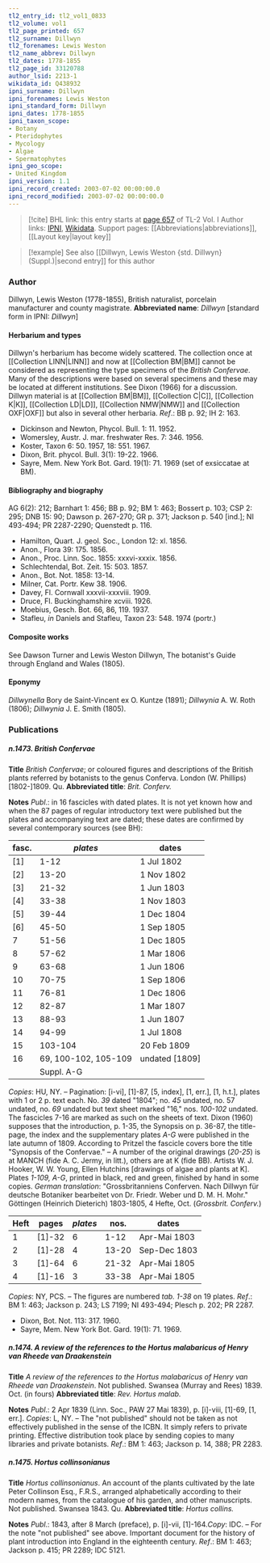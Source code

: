 ```yaml
---
tl2_entry_id: tl2_vol1_0833
tl2_volume: vol1
tl2_page_printed: 657
tl2_surname: Dillwyn
tl2_forenames: Lewis Weston
tl2_name_abbrev: Dillwyn
tl2_dates: 1778-1855
tl2_page_id: 33120788
author_lsid: 2213-1
wikidata_id: Q438932
ipni_surname: Dillwyn
ipni_forenames: Lewis Weston
ipni_standard_form: Dillwyn
ipni_dates: 1778-1855
ipni_taxon_scope: 
- Botany
- Pteridophytes
- Mycology
- Algae
- Spermatophytes
ipni_geo_scope: 
- United Kingdom
ipni_version: 1.1
ipni_record_created: 2003-07-02 00:00:00.0
ipni_record_modified: 2003-07-02 00:00:00.0
---
```


> [!cite] BHL link: this entry starts at [page 657](https://www.biodiversitylibrary.org/page/33120788) of TL-2 Vol. I
> Author links: [IPNI](https://www.ipni.org/a/2213-1), [Wikidata](https://www.wikidata.org/wiki/Q438932). Support pages: [[Abbreviations|abbreviations]], [[Layout key|layout key]]

> [!example] See also [[Dillwyn, Lewis Weston {std. Dillwyn} (Suppl.)|second entry]] for this author

### Author

Dillwyn, Lewis Weston (1778-1855), British naturalist, porcelain manufacturer and county magistrate. 
**Abbreviated name**: *Dillwyn* \[standard form in IPNI: *Dillwyn*\]

#### Herbarium and types

Dillwyn's herbarium has become widely scattered. The collection once at [[Collection LINN|LINN]] and now at [[Collection BM|BM]] cannot be considered as representing the type specimens of the *British Confervae*. Many of the descriptions were based on several specimens and these may be located at different institutions. See Dixon (1966) for a discussion. Dillwyn material is at [[Collection BM|BM]], [[Collection C|C]], [[Collection K|K]], [[Collection LD|LD]], [[Collection NMW|NMW]] and [[Collection OXF|OXF]] but also in several other herbaria.
*Ref*.: BB p. 92; IH 2: 163.
- Dickinson and Newton, Phycol. Bull. 1: 11. 1952.
- Womersley, Austr. J. mar. freshwater Res. 7: 346. 1956.
- Koster, Taxon 6: 50. 1957, 18: 551. 1967.
- Dixon, Brit. phycol. Bull. 3(1): 19-22. 1966.
- Sayre, Mem. New York Bot. Gard. 19(1): 71. 1969 (set of exsiccatae at BM).

#### Bibliography and biography

AG 6(2): 212; Barnhart 1: 456; BB p. 92; BM 1: 463; Bossert p. 103; CSP 2: 295; DNB 15: 90; Dawson p. 267-270; GR p. 371; Jackson p. 540 \[ind.\]; NI 493-494; PR 2287-2290; Quenstedt p. 116.
- Hamilton, Quart. J. geol. Soc., London 12: xl. 1856.
- Anon., Flora 39: 175. 1856.
- Anon., Proc. Linn. Soc. 1855: xxxvi-xxxix. 1856.
- Schlechtendal, Bot. Zeit. 15: 503. 1857.
- Anon., Bot. Not. 1858: 13-14.
- Milner, Cat. Portr. Kew 38. 1906.
- Davey, Fl. Cornwall xxxvii-xxxviii. 1909.
- Druce, Fl. Buckinghamshire xcviii. 1926.
- Moebius, Gesch. Bot. 66, 86, 119. 1937.
- Stafleu, *in* Daniels and Stafleu, Taxon 23: 548. 1974 (portr.)

#### Composite works

See Dawson Turner and Lewis Weston Dillwyn, The botanist's Guide through England and Wales (1805).

#### Eponymy

*Dillwynella* Bory de Saint-Vincent ex O. Kuntze (1891); *Dillwynia* A. W. Roth (1806); *Dillwynia* J. E. Smith (1805).

### Publications

##### n.1473. British Confervae

**Title**
*British Confervae*; or coloured figures and descriptions of the British plants referred by botanists to the genus Conferva. London (W. Phillips) \[1802-\]1809. Qu.
**Abbreviated title**: *Brit. Conferv.*

**Notes**
*Publ*.: in 16 fascicles with dated plates. It is not yet known how and when the 87 pages of regular introductory text were published but the plates and accompanying text are dated; these dates are confirmed by several contemporary sources (see BH):

|fasc.	|*plates*	|dates	|
|---	|---	|---	|
|\[1\]	|1-12	|1 Jul 1802	|
|\[2\]	|13-20	|1 Nov 1802	|
|\[3\]	|21-32	|1 Jun 1803	|
|\[4\]	|33-38	|1 Nov 1803	|
|\[5\]	|39-44	|1 Dec 1804	|
|\[6\]	|45-50	|1 Sep 1805	|
|7	|51-56	|1 Dec 1805	|
|8	|57-62	|1 Mar 1806	|
|9	|63-68	|1 Jun 1806|
|10	|70-75	|1 Sep 1806|
|11	|76-81	|1 Dec 1806|
|12	|82-87	|1 Mar 1807|
|13	|88-93	|1 Jun 1807|
|14	|94-99	|1 Jul 1808|
|15	|103-104	|20 Feb 1809|
|16	|69, 100-102, 105-109	|undated \[1809\]|
|	|Suppl. A-G|

*Copies*: HU, NY. – Pagination: \[i-vi\], \[1\]-87, \[5, index\], \[1, err.\], \[1, h.t.\], plates with 1 or 2 p. text each. No. *39* dated "1804"; no. *45* undated, no. 57 undated, no. *69* undated but text sheet marked "16," nos. *100-102* undated. The fascicles 7-16 are marked as such on the sheets of text. Dixon (1960) supposes that the introduction, p. 1-35, the Synopsis on p. 36-87, the title-page, the index and the supplementary plates *A-G* were published in the late autumn of 1809. According to Pritzel the fascicle covers bore the title "Synopsis of the Confervae." – A number of the original drawings (*20-25*) is at MANCH (fide A. C. Jermy, in litt.), others are at K (fide BB). Artists W. J. Hooker, W. W. Young, Ellen Hutchins \[drawings of algae and plants at K\]. Plates *1-109, A-G*, printed in black, red and green, finished by hand in some copies.
*German translation*: "Grossbritanniens Conferven. Nach Dillwyn für deutsche Botaniker bearbeitet von Dr. Friedr. Weber und D. M. H. Mohr." Göttingen (Heinrich Dieterich) 1803-1805, 4 Hefte, Oct. (*Grossbrit. Conferv.*)

|Heft	|pages	|*plates*	|nos.	|dates|
|---	|---	|---	|---	|---	|
|1	|\[1\]-32	|6	|1-12	|Apr-Mai 1803|
|2	|\[1\]-28	|4	|13-20	|Sep-Dec 1803|
|3	|\[1\]-64	|6	|21-32	|Apr-Mai 1805|
|4	|\[1\]-16	|3	|33-38	|Apr-Mai 1805|

*Copies*: NY, PCS. – The figures are numbered *tab. 1-38* on 19 plates.
*Ref*.: BM 1: 463; Jackson p. 243; LS 7199; NI 493-494; Plesch p. 202; PR 2287.
- Dixon, Bot. Not. 113: 317. 1960.
- Sayre, Mem. New York Bot. Gard. 19(1): 71. 1969.

##### n.1474. A review of the references to the Hortus malabaricus of Henry van Rheede van Draakenstein

**Title**
*A review of the references to the Hortus malabaricus of Henry van Rheede van Draakenstein*. Not published. Swansea (Murray and Rees) 1839. Oct. (in fours)
**Abbreviated title**: *Rev. Hortus malab.*

**Notes**
*Publ*.: 2 Apr 1839 (Linn. Soc., PAW 27 Mai 1839), p. \[i\]-viii, \[1\]-69, \[1, err.\]. *Copies*: L, NY. – The "not published" should not be taken as not effectively published in the sense of the ICBN. It simply refers to private printing. Effective distribution took place by sending copies to many libraries and private botanists.
*Ref*.: BM 1: 463; Jackson p. 14, 388; PR 2283.

##### n.1475. Hortus collinsonianus

**Title**
*Hortus collinsonianus*. An account of the plants cultivated by the late Peter Collinson Esq., F.R.S., arranged alphabetically according to their modern names, from the catalogue of his garden, and other manuscripts. Not published. Swansea 1843. Qu.
**Abbreviated title**: *Hortus collins.*

**Notes**
*Publ*.: 1843, after 8 March (preface), p. \[i\]-vii, \[1\]-164.*Copy*: IDC. – For the note "not published" see above. Important document for the history of plant introduction into England in the eighteenth century.
*Ref*.: BM 1: 463; Jackson p. 415; PR 2289; IDC 5121.


